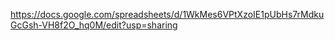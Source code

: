 https://docs.google.com/spreadsheets/d/1WkMes6VPtXzoIE1pUbHs7rMdkuGcGsh-VH8f2O_hq0M/edit?usp=sharing
